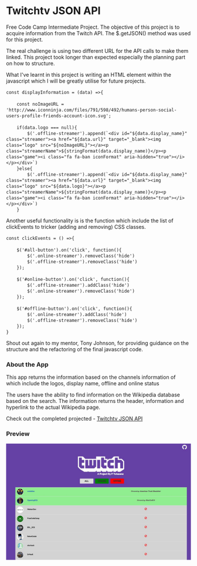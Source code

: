 # Twitchtv JSON API
Free Code Camp Intermediate Project.
The objective of this project is to acquire information from the Twitch API. The $.getJSON() method was used for this project.

The real challenge is using two different URL for the API calls to make them linked.
This project took longer than expected especially the planning part on how to structure.

What I've learnt in this project is writing an HTML element within the javascript which I will be greatly utilise for future projects.

```
const displayInformation = (data) =>{

    const noImageURL = 'http://www.iconninja.com/files/791/598/492/humans-person-social-users-profile-friends-account-icon.svg';
        
    if(data.logo === null){
        $('.offline-streamer').append(`<div id="${data.display_name}" class="streamer"><a href="${data.url}" target="_blank"><img class="logo" src="${noImageURL}"></a><p class="streamerName">${stringFormat(data.display_name)}</p><p class="game"><i class="fa fa-ban iconFormat" aria-hidden="true"></i></p></div>`)
    }else{
        $('.offline-streamer').append(`<div id="${data.display_name}" class="streamer"><a href="${data.url}" target="_blank"><img class="logo" src="${data.logo}"></a><p class="streamerName">${stringFormat(data.display_name)}</p><p class="game"><i class="fa fa-ban iconFormat" aria-hidden="true"></i></p></div>`)
    }
```

Another useful functionality is is the function which include the list of clickEvents to tricker (adding and removing) CSS classes.

```
const clickEvents = () =>{

    $('#all-button').on('click', function(){
        $('.online-streamer').removeClass('hide')
        $('.offline-streamer').removeClass('hide')
    });
    
    $('#online-button').on('click', function(){
        $('.offline-streamer').addClass('hide')
        $('.online-streamer').removeClass('hide')        
    });
    
    $('#offline-button').on('click', function(){
        $('.online-streamer').addClass('hide')
        $('.offline-streamer').removeClass('hide')
    });
}
```
Shout out again to my mentor, Tony Johnson, for providing guidance on the structure and the refactoring of the final javascript code.

### About the App
This app returns the information based on the channels information of which include the logos, display name, offline and online status

The users have the ability to find information on the Wikipedia database based on the search.
The information returns the header, information and hyperlink to the actual Wikipedia page.

Check out the completed projected - [Twitchtv JSON API](https://promie.github.io/twitch/)

### Preview
![alt text](https://github.com/promie/twitch/blob/master/img/preview.JPG "Main App")
